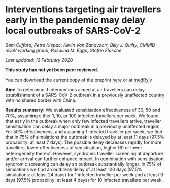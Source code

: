 # Interventions targeting air travellers early in the pandemic may delay local outbreaks of SARS-CoV-2

*Sam Clifford, Petra Klepac, Kevin Van Zandvoort, Billy J. Quilty, CMMID nCoV working group, Rosalind M. Eggo, Stefan Flasche*

*Last updated: 13 February 2020*

**This study has not yet been peer reviewed.**

You can download the current copy of the preprint [here](screening_outbreak_delay/screening_outbreak_delay_preprint_202002130952.pdf) or at [medR&chi;iv](https://doi.org/10.1101/2020.02.12.20022426)

**Aim:** To determine if interventions aimed at air travellers can delay establishment of a SARS-CoV-2 outbreak in a previously unaffected country with no shared border with China.

**Results summary:** We evaluated sensitisation effectiveness of 30, 50 and 70%, assuming either 1, 10, or 100 infected travellers per week. We found that early in the outbreak when only few infected travellers arrive, traveller sensitisation can delay a major outbreak in a previously unaffected region. For 50% effectiveness, and assuming 1 infected traveller per week, we find that in 75% of simulations the outbreak is delayed by at least 11 days (97.5% probability: at least 7 days). The possible delay decreases rapidly for more travellers, lower effectiveness of sensitisation, higher R0 or lower heterogeneity thereof. However, syndromic traveller screening at departure and/or arrival can further enhance impact. In combination with sensitisation, syndromic screening can delay an outbreak substantially longer. In 75% of simulations we find an outbreak delay of at least 120 days (97.5% simulations: at least 24 days) for 1 infected traveller per week and at least 9 days (97.5% probability: at least 4 days) for 10 infected travellers per week. 

